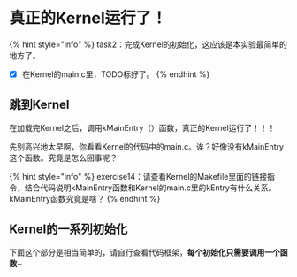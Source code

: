 # 真正的Kernel运行了！

{% hint style="info" %}
task2：完成Kernel的初始化，这应该是本实验最简单的地方了。

* [x] 在Kernel的main.c里，TODO标好了。
{% endhint %}

## 跳到Kernel

在加载完Kernel之后，调用kMainEntry（）函数，真正的Kernel运行了！！！

先别高兴地太早啊，你看看Kernel的代码中的main.c。诶？好像没有kMainEntry这个函数。究竟是怎么回事呢？

{% hint style="info" %}
exercise14：请查看Kernel的Makefile里面的链接指令，结合代码说明kMainEntry函数和Kernel的main.c里的kEntry有什么关系。kMainEntry函数究竟是啥？
{% endhint %}

## Kernel的一系列初始化

下面这个部分是相当简单的，请自行查看代码框架，**每个初始化只需要调用一个函数**\~
